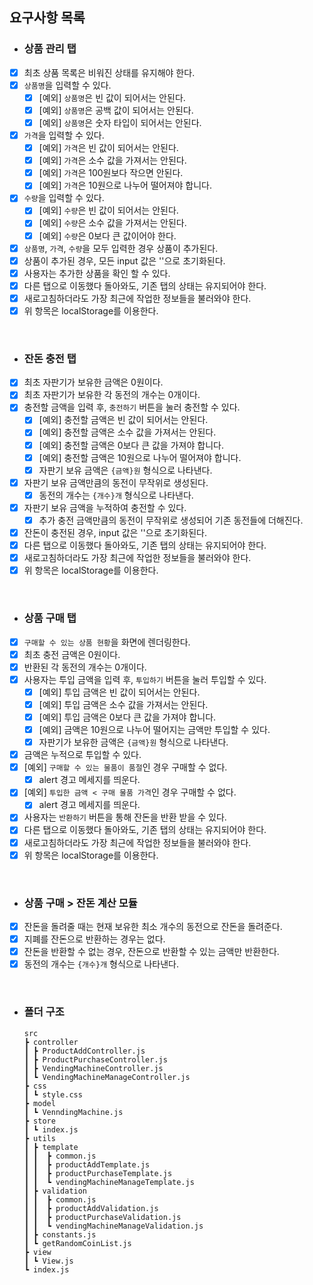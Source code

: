 ## 요구사항 목록


- ### 상품 관리 탭

- [x] 최초 상품 목록은 비워진 상태를 유지해야 한다.
- [x] `상품명`을 입력할 수 있다.
  - [x] [예외] `상품명`은 빈 값이 되어서는 안된다.
  - [x] [예외] `상품명`은 공백 값이 되어서는 안된다.
  - [x] [예외] `상품명`은 숫자 타입이 되어서는 안된다.
- [x] `가격`을 입력할 수 있다.
  - [x] [예외] `가격`은 빈 값이 되어서는 안된다.
  - [x] [예외] `가격`은 소수 값을 가져서는 안된다.
  - [x] [예외] `가격`은 100원보다 작으면 안된다.
  - [x] [예외] `가격`은 10원으로 나누어 떨어져야 합니다.
- [x] `수량`을 입력할 수 있다.
  - [x] [예외] `수량`은 빈 값이 되어서는 안된다.
  - [x] [예외] `수량`은 소수 값을 가져서는 안된다.
  - [x] [예외] `수량`은 0보다 큰 값이어야 한다.
- [x] `상품명`, `가격`, `수량`을 모두 입력한 경우 상품이 추가된다.
- [x] 상품이 추가된 경우, 모든 input 값은 ''으로 초기화된다.
- [x] 사용자는 추가한 상품을 확인 할 수 있다.
- [x] 다른 탭으로 이동했다 돌아와도, 기존 탭의 상태는 유지되어야 한다.
- [x] 새로고침하더라도 가장 최근에 작업한 정보들을 불러와야 한다.
- [x] 위 항목은 localStorage를 이용한다.

<br/>


- ### 잔돈 충전 탭

- [x] 최초 자판기가 보유한 금액은 0원이다.
- [x] 최초 자판기가 보유한 각 동전의 개수는 0개이다.
- [x] 충전할 금액을 입력 후, `충전하기` 버튼을 눌러 충전할 수 있다.
  - [x] [예외] 충전할 금액은 빈 값이 되어서는 안된다.
  - [x] [예외] 충전할 금액은 소수 값을 가져서는 안된다.
  - [x] [예외] 충전할 금액은 0보다 큰 값을 가져야 합니다.
  - [x] [예외] 충전할 금액은 10원으로 나누어 떨어져야 합니다.
  - [x] 자판기 보유 금액은 `{금액}원` 형식으로 나타낸다.
- [x] 자판기 보유 금액만큼의 동전이 무작위로 생성된다.
  - [x] 동전의 개수는 `{개수}개` 형식으로 나타낸다.
- [x] 자판기 보유 금액을 누적하여 충전할 수 있다. 
  - [x] 추가 충전 금액만큼의 동전이 무작위로 생성되어 기존 동전들에 더해진다.
- [x] 잔돈이 충전된 경우, input 값은 ''으로 초기화된다.
- [x] 다른 탭으로 이동했다 돌아와도, 기존 탭의 상태는 유지되어야 한다.
- [x] 새로고침하더라도 가장 최근에 작업한 정보들을 불러와야 한다.
- [x] 위 항목은 localStorage를 이용한다.

<br/>


- ### 상품 구매 탭

- [x] `구매할 수 있는 상품 현황`을 화면에 렌더링한다.
- [x] 최초 충전 금액은 0원이다.
- [x] 반환된 각 동전의 개수는 0개이다.
- [x] 사용자는 투입 금액을 입력 후, `투입하기` 버튼을 눌러 투입할 수 있다.
  - [x] [예외] 투입 금액은 빈 값이 되어서는 안된다.
  - [x] [예외] 투입 금액은 소수 값을 가져서는 안된다.
  - [x] [예외] 투입 금액은 0보다 큰 값을 가져야 합니다.
  - [x] [예외] 금액은 10원으로 나누어 떨어지는 금액만 투입할 수 있다.
  - [x] 자판기가 보유한 금액은 `{금액}원` 형식으로 나타낸다. 
- [x] 금액은 누적으로 투입할 수 있다.
- [x] [예외] `구매할 수 있는 물품이 품절`인 경우 구매할 수 없다.
  - [x] alert 경고 메세지를 띄운다.
- [x] [예외] `투입한 금액 < 구매 물품 가격`인 경우 구매할 수 없다.
  - [x] alert 경고 메세지를 띄운다.
- [x] 사용자는 `반환하기` 버튼을 통해 잔돈을 반환 받을 수 있다.
- [x] 다른 탭으로 이동했다 돌아와도, 기존 탭의 상태는 유지되어야 한다.
- [x] 새로고침하더라도 가장 최근에 작업한 정보들을 불러와야 한다.
- [x] 위 항목은 localStorage를 이용한다.

<br/>


- ### 상품 구매 > 잔돈 계산 모듈

- [x] 잔돈을 돌려줄 때는 현재 보유한 최소 개수의 동전으로 잔돈을 돌려준다.
- [x] 지폐를 잔돈으로 반환하는 경우는 없다.
- [x] 잔돈을 반환할 수 없는 경우, 잔돈으로 반환할 수 있는 금액만 반환한다.
- [x] 동전의 개수는 `{개수}개` 형식으로 나타낸다.

<br/>

- ### 폴더 구조

  ```
  src
  ┣ controller
  ┃ ┣ ProductAddController.js
  ┃ ┣ ProductPurchaseController.js
  ┃ ┣ VendingMachineController.js
  ┃ ┗ VendingMachineManageController.js
  ┣ css
  ┃ ┗ style.css
  ┣ model
  ┃ ┗ VenndingMachine.js
  ┣ store
  ┃ ┗ index.js
  ┣ utils
  ┃ ┣ template
  ┃ ┃  ┣ common.js
  ┃ ┃  ┣ productAddTemplate.js
  ┃ ┃  ┣ productPurchaseTemplate.js
  ┃ ┃  ┗ vendingMachineManageTemplate.js
  ┃ ┣ validation  
  ┃ ┃  ┣ common.js
  ┃ ┃  ┣ productAddValidation.js
  ┃ ┃  ┣ productPurchaseValidation.js
  ┃ ┃  ┗ vendingMachineManageValidation.js 
  ┃ ┣ constants.js
  ┃ ┗ getRandomCoinList.js
  ┣ view
  ┃ ┗ View.js
  ┗ index.js
  ```


